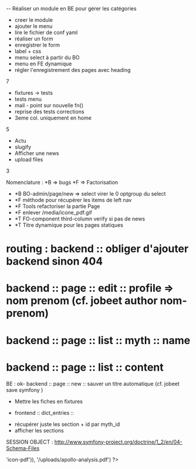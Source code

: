 -- Réaliser un module en BE pour gérer les catégories
- creer le module
- ajouter le menu
- lire le fichier de conf yaml
- réaliser un form
- enregistrer le form
- label + css
- menu select à partir du BO
- menu en FE dynamique
- régler l'enregistrement des pages avec heading

7

- fixtures -> tests
- tests menu
- mail - point sur nouvelle fn()
- reprise des tests corrections
- 3eme col. uniquement en home

5

- Actu
- slugify
- Afficher une news
- upload files

3

Nomenclature :
*B => bugs
*F => Factorisation

- *B BO-admin/page/new => select virer le 0 optgroup du select
- *F méthode pour récupérer les items de left nav
- *F Tools refactoriser la partie Page 
- *F enlever /media/icone_pdf.gif
- *T FO-component third-column verify si pas de news
- *T Titre dynamique pour les pages statiques

# routing : backend :: obliger d'ajouter backend sinon 404
# backend :: page :: edit :: profile => nom prenom (cf. jobeet author nom-prenom)

# backend :: page :: list :: myth :: name
# backend :: page :: list :: content

BE :
ok- backend :: page :: new :: sauver un titre automatique (cf. jobeet save symfony )

- Mettre les fiches en fixtures

- frontend :: dict_entries :: 
* récupérer juste les section + id par myth_id
* afficher les sections


SESSION OBJECT :
http://www.symfony-project.org/doctrine/1_2/en/04-Schema-Files

<?php echo link_to(image_tag('/media/icone_pdf.gif', array('id' => 'icon-pdf')), '/uploads/apollo-analysis.pdf') ?>



